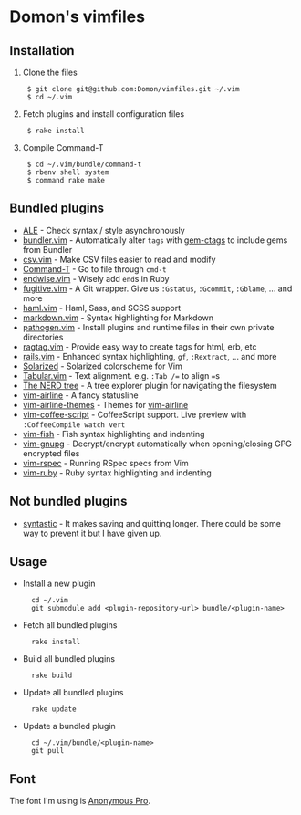 # Domon's vimfiles

## Installation

1. Clone the files

        $ git clone git@github.com:Domon/vimfiles.git ~/.vim
        $ cd ~/.vim

2. Fetch plugins and install configuration files

        $ rake install

3. Compile Command-T

        $ cd ~/.vim/bundle/command-t
        $ rbenv shell system
        $ command rake make


## Bundled plugins

* [ALE][ale]                 - Check syntax / style asynchronously
* [bundler.vim][bundler-vim] - Automatically alter `tags` with [gem-ctags][] to include gems from Bundler 
* [csv.vim][csv-vim]         - Make CSV files easier to read and modify
* [Command-T][command-t]     - Go to file through `cmd-t`
* [endwise.vim][endwise]     - Wisely add `end`s in Ruby
* [fugitive.vim][fugitive]   - A Git wrapper. Give us `:Gstatus`, `:Gcommit`, `:Gblame`, ... and more
* [haml.vim][haml-vim]       - Haml, Sass, and SCSS support
* [markdown.vim][markdown]   - Syntax highlighting for Markdown
* [pathogen.vim][pathogen]   - Install plugins and runtime files in their own private directories
* [ragtag.vim][ragtag]       - Provide easy way to create tags for html, erb, etc
* [rails.vim][rails]         - Enhanced syntax highlighting, `gf`, `:Rextract`, ... and more
* [Solarized][solarized]     - Solarized colorscheme for Vim
* [Tabular.vim][tabular]     - Text alignment. e.g. `:Tab /=` to align `=`s
* [The NERD tree][nerd-tree] - A tree explorer plugin for navigating the filesystem
* [vim-airline][]            - A fancy statusline
* [vim-airline-themes][]     - Themes for [vim-airline][]
* [vim-coffee-script][]      - CoffeeScript support. Live preview with `:CoffeeCompile watch vert`
* [vim-fish][]               - Fish syntax highlighting and indenting
* [vim-gnupg][]              - Decrypt/encrypt automatically when opening/closing GPG encrypted files
* [vim-rspec][]              - Running RSpec specs from Vim
* [vim-ruby][]               - Ruby syntax highlighting and indenting

[ale]: https://github.com/w0rp/ale
[bundler-vim]: https://github.com/tpope/vim-bundler
[command-t]: https://github.com/wincent/Command-T
[csv-vim]: https://github.com/chrisbra/csv.vim
[endwise]: https://github.com/tpope/vim-endwise
[fugitive]: https://github.com/tpope/vim-fugitive/
[gem-ctags]: https://github.com/tpope/gem-ctags
[haml-vim]: https://github.com/tpope/vim-haml
[markdown]: https://github.com/tpope/vim-markdown
[pathogen]: https://github.com/tpope/vim-pathogen
[ragtag]: https://github.com/tpope/vim-ragtag
[rails]: https://github.com/tpope/vim-rails
[solarized]: https://github.com/altercation/vim-colors-solarized
[tabular]: https://github.com/godlygeek/tabular
[nerd-tree]: https://github.com/scrooloose/nerdtree
[vim-airline]: https://github.com/vim-airline/vim-airline
[vim-airline-themes]: https://github.com/vim-airline/vim-airline-themes
[vim-coffee-script]: https://github.com/kchmck/vim-coffee-script
[vim-fish]: https://github.com/dag/vim-fish
[vim-gnupg]: https://github.com/jamessan/vim-gnupg
[vim-rspec]: https://github.com/thoughtbot/vim-rspec
[vim-ruby]: https://github.com/vim-ruby/vim-ruby


## Not bundled plugins

* [syntastic][] - It makes saving and quitting longer. There could be some way to prevent it but I have given up.

[syntastic]: https://github.com/vim-syntastic/syntastic


## Usage

* Install a new plugin

        cd ~/.vim
        git submodule add <plugin-repository-url> bundle/<plugin-name>

* Fetch all bundled plugins

        rake install

* Build all bundled plugins

        rake build

* Update all bundled plugins

        rake update

* Update a bundled plugin

        cd ~/.vim/bundle/<plugin-name>
        git pull


## Font

The font I'm using is [Anonymous Pro](http://www.ms-studio.com/FontSales/anonymouspro.html).

